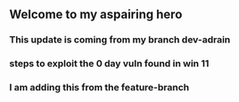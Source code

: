 ## Welcome to my aspairing hero
### This update is coming from my branch dev-adrain
### steps to exploit the 0 day vuln found in win 11
### I am adding this from the feature-branch
